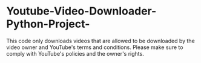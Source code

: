 # Youtube-Video-Downloader-Python-Project-
This code only downloads videos that are allowed to be downloaded by the video owner and YouTube's terms and conditions. Please make sure to comply with YouTube's policies and the owner's rights.
